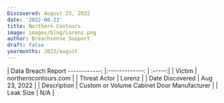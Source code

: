```yaml
---
Discovered: August 23, 2022
date: '2022-08-23'
title: Northern Contours
image: images/blog/Lorenz.png
author: Breachsense Support
draft: false
yearmonths: 2022/august
---
```



| Data Breach Report
------------:     |:-------------:    | :-----:|
| Victim      | northerncontours.com      | 
| Threat Actor      | Lorenz      | 
| Date Discovered      | Aug 23, 2022      | 
| Description      | Custom or Volume Cabinet Door Manufacturer      | 
| Leak Size      | N/A      | 

